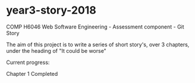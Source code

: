# year3-story-2018
COMP H6046 Web Software Engineering - Assessment component - Git Story

The aim of this project is to write a series of short story's, over 3 chapters, under the heading of "It could be worse"

Current progress:

Chapter 1 Completed